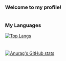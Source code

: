 ### Welcome to my profile!
#
### My Languages
[![Top Langs](https://github-readme-stats.vercel.app/api/top-langs/?username=isaacdll23&langs_count=5)](https://github.com/anuraghazra/github-readme-stats)
#
[![Anurag's GitHub stats](https://github-readme-stats.vercel.app/api?username=isaacdll23&show_icons=true&theme=radical)](https://github.com/anuraghazra/github-readme-stats)



